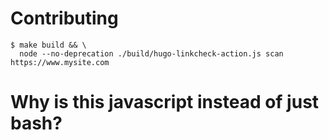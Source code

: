 # Contributing

```
$ make build && \
  node --no-deprecation ./build/hugo-linkcheck-action.js scan https://www.mysite.com
```

# Why is this javascript instead of just bash?

